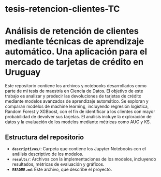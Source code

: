 # tesis-retencion-clientes-TC

# Análisis de retención de clientes mediante técnicas de aprendizaje automático. Una aplicación para el mercado de tarjetas de crédito en Uruguay

Este repositorio contiene los archivos y notebooks desarrollados como parte de mi tesis de maestría en Ciencia de Datos. El objetivo de este trabajo es analizar y predecir las devoluciones de tarjetas de crédito mediante modelos avanzados de aprendizaje automático. Se exploran y comparan modelos de machine learning, incluyendo regresión logística, Random Forest y XGBoost, con el fin de identificar a los clientes con mayor probabilidad de devolver sus tarjetas. El análisis incluye la exploración de datos y la evaluación de los modelos mediante métricas como AUC y KS.

## Estructura del repositorio
- **`descriptivos/`**: Carpeta que contiene los Jupyter Notebooks con el análisis descriptivo de los modelos.
- **`results/`**: Archivos con la implementaciones de los modelos, incluyendo resultados, métricas de evaluación y gráficos.
- **`README.md`**: Este archivo, que describe el proyecto.



